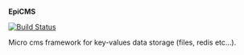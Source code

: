 **EpiCMS**

[![Build Status](https://travis-ci.org/jwest/EpiCMS.png?branch=master)](https://travis-ci.org/jwest/EpiCMS)

Micro cms framework for key-values data storage (files, redis etc...).